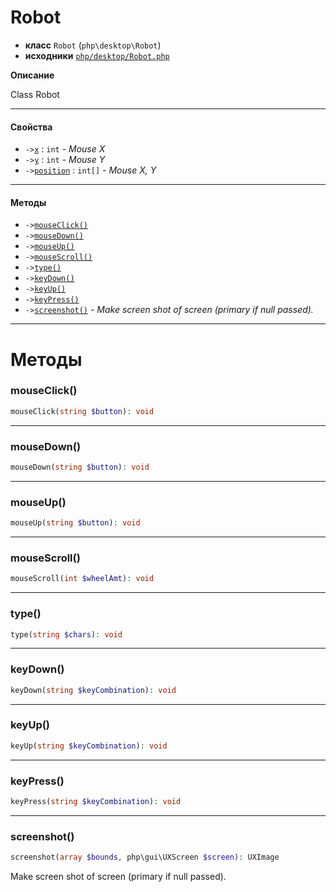 # Robot

- **класс** `Robot` (`php\desktop\Robot`)
- **исходники** [`php/desktop/Robot.php`](./src/main/resources/JPHP-INF/sdk/php/desktop/Robot.php)

**Описание**

Class Robot

---

#### Свойства

- `->`[`x`](#prop-x) : `int` - _Mouse X_
- `->`[`y`](#prop-y) : `int` - _Mouse Y_
- `->`[`position`](#prop-position) : `int[]` - _Mouse X, Y_

---

#### Методы

- `->`[`mouseClick()`](#method-mouseclick)
- `->`[`mouseDown()`](#method-mousedown)
- `->`[`mouseUp()`](#method-mouseup)
- `->`[`mouseScroll()`](#method-mousescroll)
- `->`[`type()`](#method-type)
- `->`[`keyDown()`](#method-keydown)
- `->`[`keyUp()`](#method-keyup)
- `->`[`keyPress()`](#method-keypress)
- `->`[`screenshot()`](#method-screenshot) - _Make screen shot of screen (primary if null passed)._

---
# Методы

<a name="method-mouseclick"></a>

### mouseClick()
```php
mouseClick(string $button): void
```

---

<a name="method-mousedown"></a>

### mouseDown()
```php
mouseDown(string $button): void
```

---

<a name="method-mouseup"></a>

### mouseUp()
```php
mouseUp(string $button): void
```

---

<a name="method-mousescroll"></a>

### mouseScroll()
```php
mouseScroll(int $wheelAmt): void
```

---

<a name="method-type"></a>

### type()
```php
type(string $chars): void
```

---

<a name="method-keydown"></a>

### keyDown()
```php
keyDown(string $keyCombination): void
```

---

<a name="method-keyup"></a>

### keyUp()
```php
keyUp(string $keyCombination): void
```

---

<a name="method-keypress"></a>

### keyPress()
```php
keyPress(string $keyCombination): void
```

---

<a name="method-screenshot"></a>

### screenshot()
```php
screenshot(array $bounds, php\gui\UXScreen $screen): UXImage
```
Make screen shot of screen (primary if null passed).